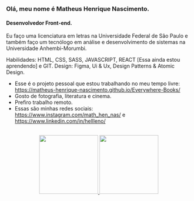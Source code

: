 ### Olá, meu nome é Matheus Henrique Nascimento.
#### Desenvolvedor Front-end.
Eu faço uma licenciatura em letras na Universidade Federal de São Paulo e também faço um tecnólogo em análise e desenvolvimento de sistemas na Universidade Anhembi-Morumbi.

Habilidades: HTML, CSS, SASS, JAVASCRIPT, REACT [Essa ainda estou aprendendo] e GIT.
Design: Figma, Ui & Ux, Design Patterns & Atomic Design.

- Esse é o projeto pessoal que estou trabalhando no meu tempo livre: https://matheus-henrique-nascimento.github.io/Everywhere-Books/
- Gosto de fotografia, literatura e cinema.
- Prefiro trabalho remoto.
- Essas são minhas redes sociais: https://www.instagram.com/math_hen_nas/ e https://www.linkedin.com/in/hellleno/

##

<div align="center">
  <a href="https://github.com/Matheus-Henrique-Nascimento">
  <img height="160em" src="https://github-readme-stats.vercel.app/api?username=Matheus-Henrique-Nascimento&show_icons=true&theme=dark&include_all_commits=true&count_private=true"/>
  <img height="160em" src="https://github-readme-stats.vercel.app/api/top-langs/?username=Matheus-Henrique-Nascimento&layout=compact&langs_count=7&theme=dark"/>
</div>

